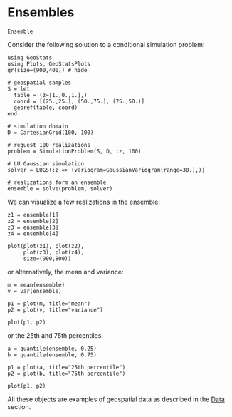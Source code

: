 # Ensembles

```@docs
Ensemble
```

Consider the following solution to a conditional simulation problem:

```@example ensemble
using GeoStats
using Plots, GeoStatsPlots
gr(size=(900,400)) # hide

# geospatial samples
S = let
  table = (z=[1.,0.,1.],)
  coord = [(25.,25.), (50.,75.), (75.,50.)]
  georef(table, coord)
end

# simulation domain
D = CartesianGrid(100, 100)

# request 100 realizations
problem = SimulationProblem(S, D, :z, 100)

# LU Gaussian simulation
solver = LUGS(:z => (variogram=GaussianVariogram(range=30.),))

# realizations form an ensemble
ensemble = solve(problem, solver)
```

We can visualize a few realizations in the ensemble:

```@example ensemble
z1 = ensemble[1]
z2 = ensemble[2]
z3 = ensemble[3]
z4 = ensemble[4]

plot(plot(z1), plot(z2),
     plot(z3), plot(z4),
     size=(900,800))
```

or alternatively, the mean and variance:

```@example ensemble
m = mean(ensemble)
v = var(ensemble)

p1 = plot(m, title="mean")
p2 = plot(v, title="variance")

plot(p1, p2)
```

or the 25th and 75th percentiles:

```@example ensemble
a = quantile(ensemble, 0.25)
b = quantile(ensemble, 0.75)

p1 = plot(a, title="25th percentile")
p2 = plot(b, title="75th percentile")

plot(p1, p2)
```

All these objects are examples of geospatial data as described in
the [Data](data.md) section.